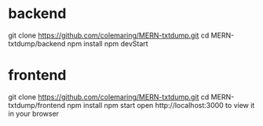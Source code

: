 # backend
git clone https://github.com/colemaring/MERN-txtdump.git
cd MERN-txtdump/backend
npm install
npm devStart

# frontend
git clone https://github.com/colemaring/MERN-txtdump.git
cd MERN-txtdump/frontend
npm install
npm start
open http://localhost:3000 to view it in your browser
